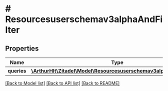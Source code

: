 # # Resourcesuserschemav3alphaAndFilter

## Properties

Name | Type | Description | Notes
------------ | ------------- | ------------- | -------------
**queries** | [**\ArthurHlt\Zitadel\Model\Resourcesuserschemav3alphaSearchFilter[]**](Resourcesuserschemav3alphaSearchFilter.md) |  | [optional]

[[Back to Model list]](../../README.md#models) [[Back to API list]](../../README.md#endpoints) [[Back to README]](../../README.md)
